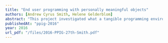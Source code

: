 ```yaml
---
title: "End user programming with personally meaningful objects"
authors: [Andrew Cyrus Smith, Helene Gelderblom]
abstract: "This project investigated what a tangible programming environment could look like in which the program is an arrangement of personally meaningful objects. We identified Gestalt principles and Semiotic theory to be the theoretic foundations of our project. The Gestalt principles of good continuation and grouping by proximity are particularly relevant to our research. Following the Design Science Research methodology, four iterations each focussed on a different design aspect based on the outcome of the previous iterations. The fifth and final iteration combined learning from the previous designs and introduced the Gestalt principle of grouping by proximity to the programming environment. We concluded the project by deriving a model that reflects the programming environment constructs and the relationships between these."
publishedAt: "ppig-2016"
year: 2016
url_pdf: "/files/2016-PPIG-27th-Smith.pdf"
---
```

